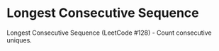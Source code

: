 # Longest Consecutive Sequence

Longest Consecutive Sequence (LeetCode #128) - Count consecutive uniques.
